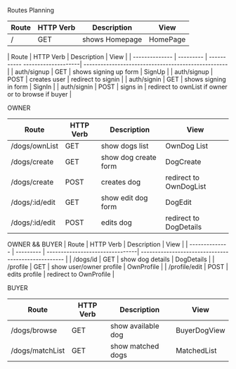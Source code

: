 Routes Planning

| Route          | HTTP Verb | Description                     | View                                                |
| -------------- | --------- | ------------------------------- | --------------------------------------------------- |
| /              | GET       | shows Homepage                  | HomePage                                            |

| Route          | HTTP Verb | Description                     | View                                                |
| -------------- | --------- | ----------- --------------------| --------------------------------------------------- |
| auth/signup    | GET       | shows signing up form           | SignUp                                              |
| auth/signup    | POST      | creates user                    | redirect to signin                                  |
| auth/signin    | GET       | shows signing in form           | SignIn                                              |
| auth/signin    | POST      | signs in                        | redirect to ownList if owner or to browse if buyer  |

OWNER

| Route          | HTTP Verb | Description                     | View                                                |
| -------------- | --------- | --------------------------------| --------------------------------------------------- |
| /dogs/ownList  | GET       | show dogs list                  | OwnDog List                                         |
| /dogs/create   | GET       | show dog create form            | DogCreate                                           |
| /dogs/create   | POST      | creates dog                     | redirect to OwnDogList                              |
| /dogs/:id/edit | GET       | show edit dog form              | DogEdit                                             |
| /dogs/:id/edit | POST      | edits dog                       | redirect to DogDetails                              |

OWNER && BUYER
| Route          | HTTP Verb | Description                     | View                                                |
| -------------- | --------- | --------------------------------| --------------------------------------------------- |
| /dogs/id       | GET       | show dog details                | DogDetails                                          |
| /profile       | GET       | show user/owner profile         | OwnProfile                                          |
| /profile/edit  | POST      | edits profile                   | redirect to OwnProfile                              |

BUYER

| Route          | HTTP Verb | Description                     | View                                                |
| -------------- | --------- | --------------------------------| --------------------------------------------------- |
| /dogs/browse   | GET       | show available dog              | BuyerDogView                                        |
| /dogs/matchList| GET       | show matched dogs               | MatchedList                                         |
